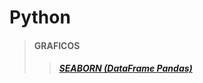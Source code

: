 # Python
> #### GRAFICOS
> > ##### [SEABORN (DataFrame Pandas)](https://github.com/gitmenezes/python/blob/main/Seaborn-Pandas.ipynb)
